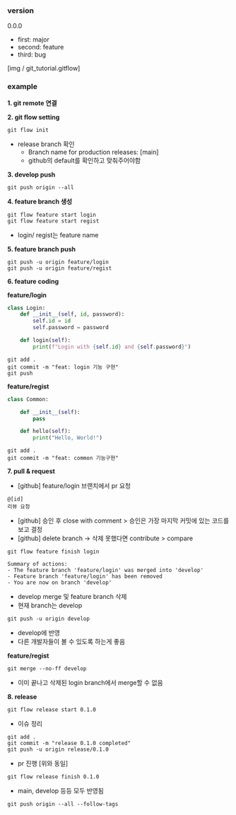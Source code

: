 ### version

0.0.0

- first: major
- second: feature
- third: bug

[img / git_tutorial.gitflow]



### example

**1. git remote 연결**

**2. git flow setting**

```
git flow init
```

- release branch 확인
  - Branch name for production releases: [main]
  - github의 default를 확인하고 맞춰주어야함

**3. develop push**

```
git push origin --all
```

**4. feature branch 생성**

```
git flow feature start login
git flow feature start regist
```

- login/ regist는 feature name

**5. feature branch push**

```
git push -u origin feature/login
git push -u origin feature/regist
```

**6. feature coding**

**feature/login**

```python
class Login:
    def __init__(self, id, password):
        self.id = id
        self.password = password

    def login(self):
        print(f"Login with {self.id} and {self.password}")
```

```
git add .
git commit -m "feat: login 기능 구현"
git push
```

**feature/regist**

```python
class Common:

    def __init__(self):
        pass

    def hello(self):
        print("Hello, World!")
```

```
git add .
git commit -m "feat: common 기능구현" 
```



**7. pull & request**

- [github] feature/login 브랜치에서 pr 요청

```
@[id] 
리뷰 요청
```

- [github] 승인 후 close with comment > 승인은 가장 마지막 커밋에 있는 코드를 보고 결정
- [github] delete branch -> 삭제 못했다면 contribute > compare 

```
git flow feature finish login
```

```
Summary of actions:
- The feature branch 'feature/login' was merged into 'develop'
- Feature branch 'feature/login' has been removed
- You are now on branch 'develop'
```

- develop merge 및 feature branch 삭제
- 현재 branch는 develop

```
git push -u origin develop
```

- develop에 반영
- 다른 개발자들이 볼 수 있도록 하는게 좋음



**feature/regist**

```
git merge --no-ff develop
```

- 이미 끝나고 삭제된 login branch에서 merge할 수 없음



**8. release**

```
git flow release start 0.1.0
```

- 이슈 정리

```
git add .
git commit -m "release 0.1.0 completed"
git push -u origin release/0.1.0
```

- pr 진행 [위와 동일]

```
git flow release finish 0.1.0
```

- main, develop 등등 모두 반영됨

```
git push origin --all --follow-tags
```











